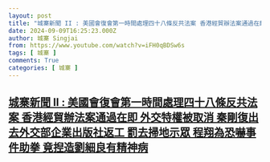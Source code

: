 ```yaml
---
layout: post
title: "城寨新聞 II : 美國會復會第一時間處理四十八條反共法案 香港經貿辦法案通過在即 外交特權被取消 秦剛復出去外交部企業出版社返工 罰去掃地示眾 程翔為恐嚇事件助拳 竟揑造劉細良有精神病"
date: 2024-09-09T16:25:23.000Z
author: 城寨 Singjai
from: https://www.youtube.com/watch?v=iFH0qBDSw6s
tags: [ 城寨 ]
comments: True
categories: [ 城寨 ]
---
```

<!--1725899123000-->
[城寨新聞 II : 美國會復會第一時間處理四十八條反共法案 香港經貿辦法案通過在即 外交特權被取消 秦剛復出去外交部企業出版社返工 罰去掃地示眾 程翔為恐嚇事件助拳 竟揑造劉細良有精神病](https://www.youtube.com/watch?v=iFH0qBDSw6s)
------

<div>

</div>

